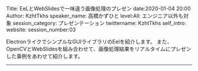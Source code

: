 Title: EeLとWebSlidesで一味違う画像処理のプレゼン
date:2020-01-04 20:00
Author: KzhtTkhs
speaker_name: 高橋かずひと
level:All: エンジニア以外も対象
session_category: プレゼンテーション
twittername: KzhtTkhs
self_intro:
website:
session_number:03

ElectronライクでシンプルなGUIライブラリのEelを紹介します。
また、OpenCVとWebSlidesを組み合わせて、画像処理結果をリアルタイムにプレゼンした事例をあわせて紹介します。

---
